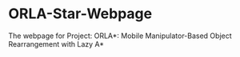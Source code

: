 # ORLA-Star-Webpage
The webpage for Project: ORLA*: Mobile Manipulator-Based Object Rearrangement with Lazy A*

